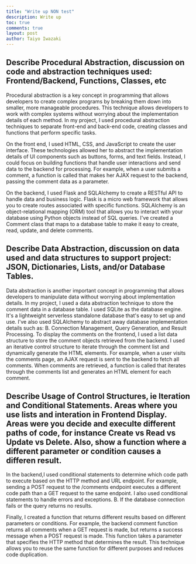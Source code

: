 ```yaml
---
title: "Write up NON test"
description: Write up
toc: true
comments: true
layout: post
author: Taiyo Iwazaki
---
```


## Describe Procedural Abstraction, discussion on code and abstraction techniques used: Frontend/Backend, Functions, Classes, etc

Procedural abstraction is a key concept in programming that allows developers to create complex programs by breaking them down into smaller, more manageable procedures. This technique allows developers to work with complex systems without worrying about the implementation details of each method. In my project, I used procedural abstraction techniques to separate front-end and back-end code, creating classes and functions that perform specific tasks.

On the front end, I used HTML, CSS, and JavaScript to create the user interface. These technologies allowed her to abstract the implementation details of UI components such as buttons, forms, and text fields. Instead, I could focus on building functions that handle user interactions and send data to the backend for processing. For example, when a user submits a comment, a function is called that makes her AJAX request to the backend, passing the comment data as a parameter.

On the backend, I used Flask and SQLAlchemy to create a RESTful API to handle data and business logic. Flask is a micro web framework that allows you to create routes associated with specific functions. SQLAlchemy is an object-relational mapping (ORM) tool that allows you to interact with your database using Python objects instead of SQL queries. I've created a Comment class that maps to a database table to make it easy to create, read, update, and delete comments.

## Describe Data Abstraction, discussion on data used and data structures to support project: JSON, Dictionaries, Lists, and/or Database Tables.

Data abstraction is another important concept in programming that allows developers to manipulate data without worrying about implementation details. In my project, I used a data abstraction technique to store the comment data in a database table. I used SQLite as the database engine. It's a lightweight serverless standalone database that's easy to set up and use. I've also used SQLAlchemy to abstract away database implementation details such as: B. Connection Management, Query Generation, and Result Processing. To display the comments on the frontend, I used a list data structure to store the comment objects retrieved from the backend. I used an iterative control structure to iterate through the comment list and dynamically generate the HTML elements. For example, when a user visits the comments page, an AJAX request is sent to the backend to fetch all comments. When comments are retrieved, a function is called that iterates through the comments list and generates an HTML element for each comment.

## Describe Usage of Control Structures, ie Iteration and Conditional Statements. Areas where you use lists and interation in Frontend Display. Areas were you decide and execulte different paths of code, for instance Create vs Read vs Update vs Delete. Also, show a function where a different parameter or condition causes a differen result.

In the backend,I used conditional statements to determine which code path to execute based on the HTTP method and URL endpoint. For example, sending a POST request to the /comments endpoint executes a different code path than a GET request to the same endpoint. I also used conditional statements to handle errors and exceptions. B. If the database connection fails or the query returns no results.

Finally, I created a function that returns different results based on different parameters or conditions. For example, the backend comment function returns all comments when a GET request is made, but returns a success message when a POST request is made. This function takes a parameter that specifies the HTTP method that determines the result. This technique allows you to reuse the same function for different purposes and reduces code duplication. 